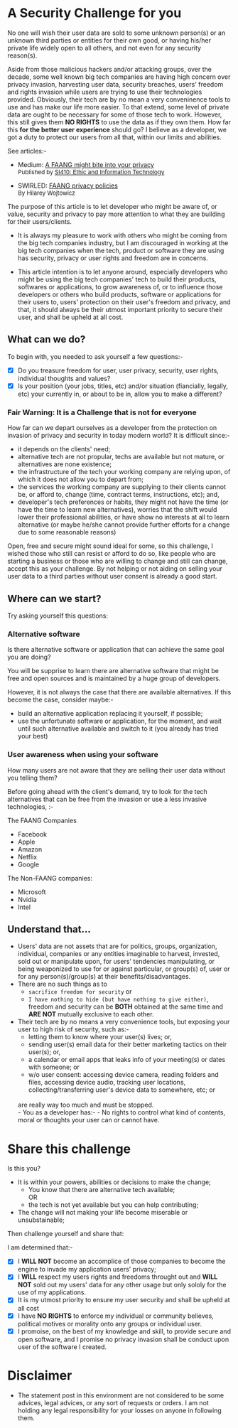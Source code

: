 # A Security Challenge for you
No one will wish their user data are sold to some unknown person(s) or an unknown third parties or entities for their own good, or having his/her private life widely open to all others, and not even for any security reason(s). 

Aside from those malicious hackers and/or attacking groups, over the decade, some well known big tech companies are having high concern over privacy invasion, harvesting user data, security breaches, users' freedom and rights invasion while users are trying to use their technologies provided. Obviously, their tech are by no mean a very conveninence tools to use and has make our life more easier. To that extend, some level of private data are ought to be necessary for some of those tech to work. However, this still gives them __NO RIGHTS__ to use the data as if they own them. How far this __for the better user experience__ should go? I believe as a developer, we got a duty to protect our users from all that, within our limits and abilities.

See articles:- 

- Medium: [A FAANG might bite into your privacy](https://medium.com/si-410-ethics-and-information-technology/a-faang-might-bite-into-your-privacy-dcd240defe1b) <br />
<span style="font-size:small">Published by [SI410: Ethic and Information Technology](https://medium.com/si-410-ethics-and-information-technology)</span>

- SWIRLED: [FAANG privacy policies](https://swirled.com/faang-privacy-policies/) <br />
<span style="font-size:small">By Hilarey Wojtowicz</span>

The purpose of this article is to let developer who might be aware of, or value, security and privacy to pay more attention to what they are building for their users/clients.

- It is always my pleasure to work with others who might be coming from the big tech companies industry, but I am discouraged in working at the big tech companies when the tech, product or software they are using has security, privacy or user rights and freedom are in concerns.

- This article intention is to let anyone around, especially developers who might be using the big tech companies' tech to build their products, softwares or applications, to grow awareness of, or to influence those developers or others who build products, software or applications for their users to, users' protection on their user's freedom and privacy, and that, it should always be their utmost important priority to secure their user, and shall be upheld at all cost. 


## What can we do? 
To begin with, you needed to ask yourself a few questions:-
- [x] Do you treasure freedom for user, user privacy, security, user rights, individual thoughts and values?
- [x] Is your position (your jobs, titles, etc) and/or situation (fiancially, legally, etc) your currently in, or about to be in, allow you to make a different?

### Fair Warning: It is a Challenge that is not for everyone
How far can we depart ourselves as a developer from the protection on invasion of privacy and security in today modern world? It is difficult since:- 
- it depends on the clients' need;
- alternative tech are not propular, techs are available but not mature, or alternatives are none existence; 
- the infrastructure of the tech your working company are relying upon, of which it does not allow you to depart from;
- the services the working company are supplying to their clients cannot be, or afford to, change (time, contract terms, instructions, etc); and,
- developer's tech preferences or habits, they might not have the time (or have the time to learn new alternatives), worries that the shift would lower their professional abilities, or have show no interests at all to learn alternative (or maybe he/she cannot provide further efforts for a change due to some reasonable reasons)

Open, free and secure might sound ideal for some, so this challenge, I wished those who still can resist or afford to do so, like people who are starting a business or those who are willing to change and still can change, accept this as your challenge. By not helping or not aiding on selling your user data to a third parties without user consent is already a good start.

## Where can we start?

Try asking yourself this questions:
### Alternative software
Is there alternative software or application that can achieve the same goal you are doing? 

You will be supprise to learn there are alternative software that might be free and open sources and is maintained by a huge group of developers. 

However, it is not always the case that there are available alternatives. If this become the case, consider maybe:-
- build an alternative application replacing it yourself, if possible;
- use the unfortunate software or application, for the moment, and wait until such alternative available and switch to it (you already has tried your best)

### User awareness when using your software
How many users are not aware that they are selling their user data without you telling them? 

Before going ahead with the client's demand, try to look for the tech alternatives that can be free from the invasion or use a less invasive technologies, :-

The FAANG Companies
- Facebook
- Apple
- Amazon
- Netflix
- Google

The Non-FAANG companies:
- Microsoft 
- Nvidia
- Intel

## Understand that...
- Users' data are not assets that are for politics, groups, organization, individual, companies or any entities imaginable to harvest, invested, sold out or manipulate upon, for users' tendencies manipulating, or being weaponized to use for or against particular, or group(s) of, user or for any person(s)/group(s) at their benefits/disadvantages.
- There are no such things as to<br>
  - `sacrifice freedom for security` or
  - `I have nothing to hide (but have nothing to give either)`,<br>
freedom and security can be __BOTH__ obtained at the same time and __ARE NOT__ mutually exclusive to each other.
- Their tech are by no means a very convenience tools, but exposing your user to high risk of security, such as:-
  - letting them to know where your user(s) lives; or, 
  - sending user(s) email data for their better marketing tactics on their user(s); or, 
  - a calendar or email apps that leaks info of your meeting(s) or dates with someone; or
  - w/o user consent: accessing device camera, reading folders and files, accessing device audio, tracking user locations, collecting/transferring user's device data to somewhere, etc; or
  <br>
  are really way too much and must be stopped. <br>
  - You as a developer has:-
    - No rights to control what kind of contents, moral or thoughts your user can or cannot have. 


# Share this challenge
Is this you?

- It is within your powers, abilities or decisions to make the change;
  - You know that there are alternative tech available;<br />
OR 
  - the tech is not yet available but you can help contributing;
- The change will not making your life become miserable or unsubstainable;

Then challenge yourself and share that:

I am determined that:-
- [x] I __WILL NOT__ become an accomplice of those companies to become the engine to invade my application users' privacy;
- [x] I __WILL__ respect my users rights and freedoms throught out and __WILL NOT__ sold out my users' data for any other usage but only sololy for the use of my applications.
- [x] It is my utmost priority to ensure my user security and shall be upheld at all cost
- [x] I have __NO RIGHTS__ to enforce my individual or community believes, political motives or morality onto any groups or individual user.
- [x] I promoise, on the best of my knowledge and skill, to provide secure and open software, and I promise no privacy invasion shall be conduct upon user of the software I created.

# Disclaimer

- The statement post in this environment are not considered to be some advices, legal advices, or any sort of requests or orders. I am not holding any legal responsibility for your losses on anyone in following them.


